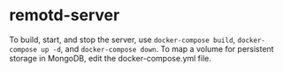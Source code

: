 # remotd-server

To build, start, and stop the server, use `docker-compose build`, `docker-compose up -d`, and `docker-compose down`. To map a volume for persistent storage in MongoDB, edit the docker-compose.yml file.